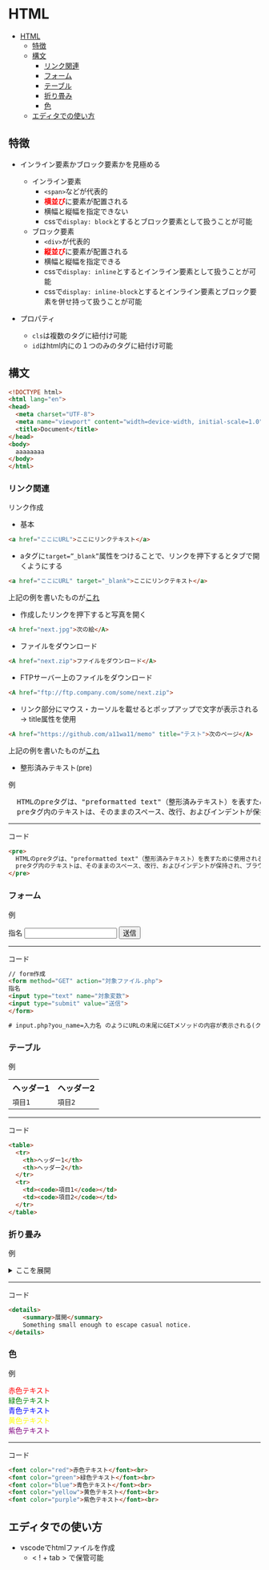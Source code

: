# HTML

- [HTML](#html)
  - [特徴](#特徴)
  - [構文](#構文)
    - [リンク関連](#リンク関連)
    - [フォーム](#フォーム)
    - [テーブル](#テーブル)
    - [折り畳み](#折り畳み)
    - [色](#色)
  - [エディタでの使い方](#エディタでの使い方)

## 特徴

- インライン要素かブロック要素かを見極める
  - インライン要素
    - `<span>`などが代表的
    - <font color="red">**横並び**</font>に要素が配置される
    - 横幅と縦幅を指定できない
    - cssで`display: block`とするとブロック要素として扱うことが可能
  - ブロック要素
    - `<div>`が代表的
    - <font color="red">**縦並び**</font>に要素が配置される
    - 横幅と縦幅を指定できる
    - cssで`display: inline`とするとインライン要素として扱うことが可能
    - cssで`display: inline-block`とするとインライン要素とブロック要素を併せ持って扱うことが可能

- プロパティ
  - `cls`は複数のタグに紐付け可能
  - `id`はhtml内にの１つのみのタグに紐付け可能

## 構文

```html
<!DOCTYPE html>
<html lang="en">
<head>
  <meta charset="UTF-8">
  <meta name="viewport" content="width=device-width, initial-scale=1.0">
  <title>Document</title>
</head>
<body>
  aaaaaaaa
</body>
</html>
```

### リンク関連

リンク作成

- 基本

```html
<a href="ここにURL">ここにリンクテキスト</a>
```

- aタグに`target=”_blank”`属性をつけることで、リンクを押下するとタブで開くようにする

```html
<a href="ここにURL" target="_blank">ここにリンクテキスト</a>
```

上記の例を書いたものが<a href="https://github.com/a11wa11/memo" target="_blank">これ</a>

- 作成したリンクを押下すると写真を開く

```html
<A href="next.jpg">次の絵</A>
```

- ファイルをダウンロード

```html
<A href="next.zip">ファイルをダウンロード</A>
```

- FTPサーバー上のファイルをダウンロード

```html
<A href="ftp://ftp.company.com/some/next.zip">
```

- リンク部分にマウス・カーソルを載せるとポップアップで文字が表示される → title属性を使用

```html
<A href="https://github.com/a11wa11/memo" title="テスト">次のページ</A>
```

上記の例を書いたものが<a href="https://github.com/a11wa11/memo" title="テスト">これ</a>

- 整形済みテキスト(pre)

例

<pre>
  HTMLのpreタグは、"preformatted text"（整形済みテキスト）を表すために使用される要素です。
  preタグ内のテキストは、そのままのスペース、改行、およびインデントが保持され、ブラウザによってそのまま表示されます。
</pre>

---

コード

```html
<pre>
  HTMLのpreタグは、"preformatted text"（整形済みテキスト）を表すために使用される要素です。
  preタグ内のテキストは、そのままのスペース、改行、およびインデントが保持され、ブラウザによってそのまま表示されます。
</pre>
```

### フォーム

例

<form method="GET" action="対象ファイル.php">
指名
<input type="text" name="対象変数">
<input type="submit" value="送信">
</form>

---

コード

```html
// form作成
<form method="GET" action="対象ファイル.php">
指名
<input type="text" name="対象変数">
<input type="submit" value="送信">
</form>

# input.php?you_name=入力名 のようにURLの末尾にGETメソッドの内容が表示される(クエリ、クエリストリング)
```

### テーブル

例

<table>
  <tr>
    <th>ヘッダー1</th>
    <th>ヘッダー2</th>
  </tr>
  <tr>
    <td><code>項目1</code></td>
    <td><code>項目2</code></td>
  </tr>
</table>

---

コード

```html
<table>
  <tr>
    <th>ヘッダー1</th>
    <th>ヘッダー2</th>
  </tr>
  <tr>
    <td><code>項目1</code></td>
    <td><code>項目2</code></td>
  </tr>
</table>
```

### 折り畳み

例

<details>
    <summary>ここを展開</summary>
    Something small enough to escape casual notice.
</details>

---

コード

```html
<details>
    <summary>展開</summary>
    Something small enough to escape casual notice.
</details>
```

### 色

例

<font color="red">赤色テキスト</font><br>
<font color="green">緑色テキスト</font><br>
<font color="blue">青色テキスト</font><br>
<font color="yellow">黄色テキスト</font><br>
<font color="purple">紫色テキスト</font><br>

---

コード

```html
<font color="red">赤色テキスト</font><br>
<font color="green">緑色テキスト</font><br>
<font color="blue">青色テキスト</font><br>
<font color="yellow">黄色テキスト</font><br>
<font color="purple">紫色テキスト</font><br>
```

## エディタでの使い方

- vscodeでhtmlファイルを作成
  - < ! + tab > で保管可能
